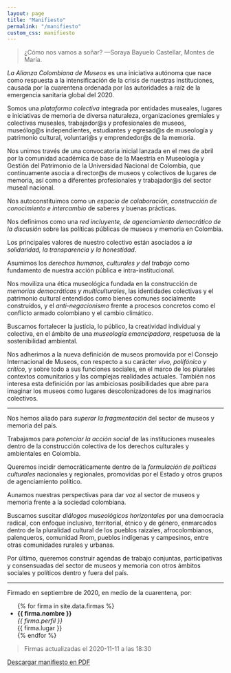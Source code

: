 ```yaml
---
layout: page
title: "Manifiesto"
permalink: "/manifiesto"
custom_css: manifiesto
---
```


> ¿Cómo nos vamos a soñar? —Soraya Bayuelo Castellar, Montes de María.

*La Alianza Colombiana de Museos* es una iniciativa autónoma que nace como respuesta a la intensificación de la crisis de nuestras instituciones, causada por la cuarentena ordenada por las autoridades a raíz de la emergencia sanitaria global del 2020.

Somos una *plataforma colectiva* integrada por entidades museales, lugares e iniciativas de memoria de diversa naturaleza, organizaciones gremiales y colectivas museales, trabajador@s y profesionales de museos, museólog@s independientes, estudiantes y egresad@s de museología y patrimonio cultural, voluntari@s y emprendedor@s de la memoria.

Nos unimos través de una convocatoria inicial lanzada en el mes de abril por la comunidad académica de base de la Maestría en Museología y Gestión del Patrimonio de la Universidad Nacional de Colombia, que continuamente asocia a director@s de museos y colectivos de lugares de memoria, así como a diferentes profesionales y trabajador@s del sector museal nacional.

Nos autoconstituimos como un *espacio de colaboración, construcción de conocimiento e intercambio* de saberes y buenas prácticas. 

Nos definimos como una *red incluyente, de agenciamiento democrático de la discusión* sobre las políticas públicas de museos y memoria en Colombia. 

Los principales valores de nuestro colectivo están asociados a *la solidaridad, la transparencia y la honestidad*.

Asumimos los *derechos humanos, culturales y del trabajo* como fundamento de nuestra acción pública e intra-institucional.  

Nos moviliza una ética museológica fundada en la construcción de *memorias democráticas y multiculturales*, las identidades colectivas y el patrimonio cultural entendidos como bienes comunes socialmente construídos, y el *anti-negacionismo* frente a procesos concretos como el conflicto armado colombiano y el cambio climático. 

Buscamos fortalecer la justicia, lo público, la creatividad individual y colectiva, en el ámbito de una *museología emancipadora*, respetuosa de la sostenibilidad ambiental.

Nos adherimos a la nueva definición de museos promovida por el Consejo Internacional de Museos, con respecto a su carácter *vivo, polifónico y crítico*, y sobre todo a sus funciones sociales, en el marco de los plurales contextos comunitarios y las complejas realidades actuales. También nos interesa esta definición por las ambiciosas posibilidades que abre para imaginar los museos como lugares descolonizadores de los imaginarios colectivos.

***

Nos hemos aliado para *superar la fragmentación* del sector de museos y memoria del país.

Trabajamos para *potenciar la acción social* de las instituciones museales dentro de la construcción colectiva de los derechos culturales y ambientales en Colombia. 

Queremos incidir democráticamente dentro de la *formulación de políticas culturales* nacionales y regionales, promovidas por el Estado y otros grupos de agenciamiento político.

Aunamos nuestras perspectivas para dar voz al sector de museos y memoria frente a la sociedad colombiana. 

Buscamos suscitar *diálogos museológicos horizontales* por una democracia radical, con enfoque inclusivo, territorial, étnico y de género, enmarcados dentro de la pluralidad cultural de los pueblos raizales, afrocolombianos, palenqueros, comunidad Rrom, pueblos indígenas y campesinos, entre otras comunidades rurales y urbanas. 

Por último, queremos construir agendas de trabajo conjuntas, participativas y consensuadas del sector de museos y memoria con otros ámbitos  sociales y políticos dentro y fuera del país. 

***

Firmado en septiembre de 2020, en medio de la cuarentena, por:

<ul>
{% for firma in site.data.firmas %}
    <li>
        <b>{{ firma.nombre }}</b> <br>
        <i>{{ firma.perfil }}</i> <br>
        {{ firma.lugar }}
    </li>
{% endfor %}
</ul>

>Firmas actualizadas el 2020-11-11 a las 18:30


[Descargar manifiesto en PDF](https://alianzacolombianademuseos.co/assets/docs/Manifiesto_ACdM.pdf)
